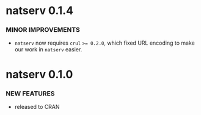 natserv 0.1.4
=============

### MINOR IMPROVEMENTS

* `natserv` now requires `crul` `>= 0.2.0`, which fixed URL encoding
to make our work in `natserv` easier.


natserv 0.1.0
=============

### NEW FEATURES

* released to CRAN

